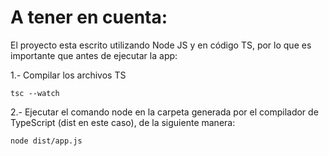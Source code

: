 # A tener en cuenta:
El proyecto esta escrito utilizando Node JS y en código TS, por lo que es importante que antes de ejecutar la app:

1.- Compilar los archivos TS
```
tsc --watch
```

2.- Ejecutar el comando node en la carpeta generada por el compilador de TypeScript (dist en este caso), de la siguiente manera:
```
node dist/app.js
```

